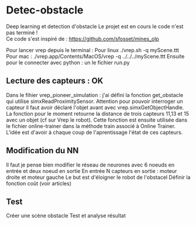 # Detec-obstacle
Deep learning et detection d'obstacle
Le projet est en cours le code n'est pas terminé !  
Ce code s'est inspiré de : https://github.com/sfosset/mines_olp

Pour lancer vrep depuis le terminal : 
Pour linux ./vrep.sh  -q myScene.ttt
Pour mac : ./vrep.app/Contents/MacOS/vrep  -q ../../../myScene.ttt
Ensuite pour le connecter avec python : un le fichier run.py

## Lecture des capteurs : OK
Dans le fihier vrep_pioneer_simulation : j'ai défini la fonction get_obstacle qui utilise simxReadProximitySensor. Attention pour pouvoir interroger un capteur il faut avoir déclaré l'objet avant avec vrep.simxGetObjectHandle. 
La fonction pour le moment retourne la distance de trois capteurs 11,13 et 15 avec un objet (cf sur Vrep le robot). 
Cette fonction est ensuite utilisée dans le fichier online-trainer dans la méthode train associé à Online Trainer. L'idée est d'avoir à chaque coup de l'aprentissage l'état de ces capteurs. 

## Modification du NN 
Il faut je pense bien modifier le réseau de neurones avec 6 noeuds en entrée et deux noeud en sortie
En entrée N capteurs en sortie : moteur droite et moteur gauche
Le but est d'éloigner le robot de l'obstacel
Définir la fonction coût (voir articles)

## Test 
Créer une scène obstacle
Test et analyse résultat
